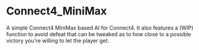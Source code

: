 # Connect4_MiniMax
A simple Connect4 MiniMax based AI for Connect4. It also features a (WIP) function to avoid defeat that can be tweaked as to how close to a possible victory you're willing to let the player get.
